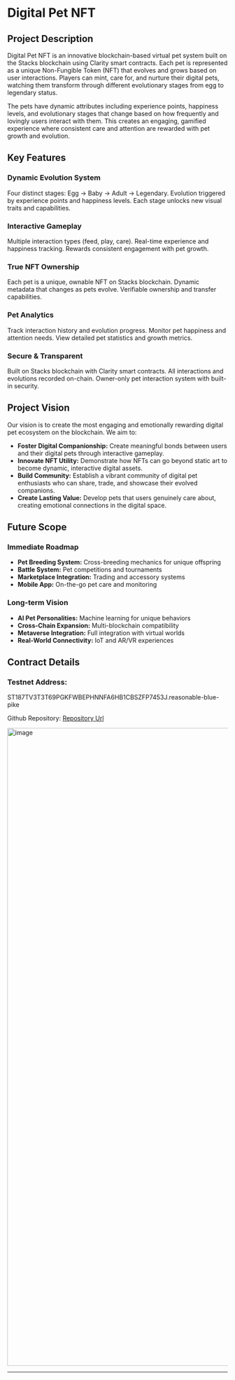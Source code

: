 <!DOCTYPE html>
<html lang="en">
<head>
  <meta charset="UTF-8">
  <meta name="viewport" content="width=device-width, initial-scale=1.0">
</head>
<body>
  <h1>Digital Pet NFT</h1>

  <h2>Project Description</h2>
  <p>Digital Pet NFT is an innovative blockchain-based virtual pet system built on the Stacks blockchain using Clarity smart contracts. Each pet is represented as a unique Non-Fungible Token (NFT) that evolves and grows based on user interactions. Players can mint, care for, and nurture their digital pets, watching them transform through different evolutionary stages from egg to legendary status.</p>
  <p>The pets have dynamic attributes including experience points, happiness levels, and evolutionary stages that change based on how frequently and lovingly users interact with them. This creates an engaging, gamified experience where consistent care and attention are rewarded with pet growth and evolution.</p>

  <h2>Key Features</h2>
  <h3>Dynamic Evolution System</h3>
  <p>Four distinct stages: Egg → Baby → Adult → Legendary. Evolution triggered by experience points and happiness levels. Each stage unlocks new visual traits and capabilities.</p>

  <h3>Interactive Gameplay</h3>
  <p>Multiple interaction types (feed, play, care). Real-time experience and happiness tracking. Rewards consistent engagement with pet growth.</p>

  <h3>True NFT Ownership</h3>
  <p>Each pet is a unique, ownable NFT on Stacks blockchain. Dynamic metadata that changes as pets evolve. Verifiable ownership and transfer capabilities.</p>

  <h3>Pet Analytics</h3>
  <p>Track interaction history and evolution progress. Monitor pet happiness and attention needs. View detailed pet statistics and growth metrics.</p>

  <h3>Secure & Transparent</h3>
  <p>Built on Stacks blockchain with Clarity smart contracts. All interactions and evolutions recorded on-chain. Owner-only pet interaction system with built-in security.</p>

  <h2>Project Vision</h2>
  <p>Our vision is to create the most engaging and emotionally rewarding digital pet ecosystem on the blockchain. We aim to:</p>
  <ul>
    <li><strong>Foster Digital Companionship:</strong> Create meaningful bonds between users and their digital pets through interactive gameplay.</li>
    <li><strong>Innovate NFT Utility:</strong> Demonstrate how NFTs can go beyond static art to become dynamic, interactive digital assets.</li>
    <li><strong>Build Community:</strong> Establish a vibrant community of digital pet enthusiasts who can share, trade, and showcase their evolved companions.</li>
    <li><strong>Create Lasting Value:</strong> Develop pets that users genuinely care about, creating emotional connections in the digital space.</li>
  </ul>

  <h2>Future Scope</h2>
  <h3>Immediate Roadmap</h3>
  <ul>
    <li><strong>Pet Breeding System:</strong> Cross-breeding mechanics for unique offspring</li>
    <li><strong>Battle System:</strong> Pet competitions and tournaments</li>
    <li><strong>Marketplace Integration:</strong> Trading and accessory systems</li>
    <li><strong>Mobile App:</strong> On-the-go pet care and monitoring</li>
  </ul>

  <h3>Long-term Vision</h3>
  <ul>
    <li><strong>AI Pet Personalities:</strong> Machine learning for unique behaviors</li>
    <li><strong>Cross-Chain Expansion:</strong> Multi-blockchain compatibility</li>
    <li><strong>Metaverse Integration:</strong> Full integration with virtual worlds</li>
    <li><strong>Real-World Connectivity:</strong> IoT and AR/VR experiences</li>
  </ul>

  <h2>Contract Details</h2>
  <h3>Testnet Address:</h3>
  <p>ST187TV3T3T69PGKFWBEPHNNFA6HB1CBSZFP7453J.reasonable-blue-pike</p>
  <p>Github Repository: <a href=" https://github.com/upranjali/DigiPet">Repository Url</a> </p>
  <img width="2672" height="1459" alt="image" src="https://github.com/user-attachments/assets/bb7584eb-9aba-494f-8788-dcd5648e1edf" />


  <hr>
</body>
</html>
